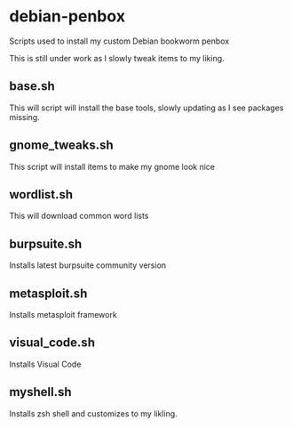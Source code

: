 # debian-penbox

Scripts used to install my custom Debian bookworm penbox

This is still under work as I slowly tweak items to my liking.


## base.sh
This will script will install the base tools, slowly updating as I see packages missing.

## gnome_tweaks.sh
This script will install items to make my gnome look nice

## wordlist.sh
This will download common word lists

## burpsuite.sh
Installs latest burpsuite community version

## metasploit.sh
Installs metasploit framework

## visual_code.sh
Installs Visual Code

## myshell.sh
Installs zsh shell and customizes to my likling.
